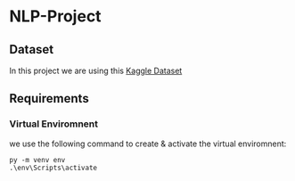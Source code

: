 # NLP-Project
## Dataset

In this project we are using this [Kaggle Dataset](https://www.kaggle.com/rmisra/news-category-dataset)

## Requirements
### Virtual Enviromnent
we use the following command to create & activate the virtual enviromnent:
```
py -m venv env
.\env\Scripts\activate
```
